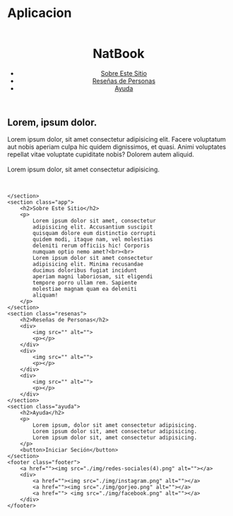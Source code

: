 # Aplicacion

<!DOCTYPE html>
<html>
<html lang="es">

</html>

<head>
    <meta charset="UTF-8">
    <meta http-equiv="X-UA-Compatible" content="IE=edge">
    <meta name="viewport" content="width=device-width, initial-scale=1.0">
    <title>Document</title>
    <title>NatBook</title>
    <link rel="stylesheet" href="css/style.css">
</head>

<body>
    <header class="header">
        <div>
            <a href=""><img src="./img/redes-sociales(4).png" alt=""></a>
            <h1>NatBook</h1>
        </div>
        <nav>
            <ul>
                <li><a href="">Sobre Este Sitio</a></li>
                <li><a href="">Reseñas de Personas</a></li>
                <li><a href="">Ayuda</a></li>
            </ul>
        </nav>
    </header>
    <section class="hero">
        <h2>Lorem, ipsum dolor.</h2>
        <p>
            Lorem ipsum dolor, sit amet consectetur
            adipisicing elit. Facere voluptatum aut
            nobis aperiam culpa hic quidem dignissimos,
            et quasi. Animi voluptates repellat vitae
            voluptate cupiditate nobis? Dolorem autem
            aliquid. <br><br>
            Lorem ipsum dolor, sit amet consectetur adipisicing.
        </p>
    </section>
    <section class="galeria">
        <img src="" alt="">
        <img src="" alt="">
        <img src="" alt="">
        <img src="" alt="">

    </section>
    <section class="app">
        <h2>Sobre Este Sitio</h2>
        <p>
            Lorem ipsum dolor sit amet, consectetur
            adipisicing elit. Accusantium suscipit
            quisquam dolore eum distinctio corrupti
            quidem modi, itaque nam, vel molestias
            deleniti rerum officiis hic! Corporis
            numquam optio nemo amet?<br><br>
            Lorem ipsum dolor sit amet consectetur
            adipisicing elit. Minima recusandae
            ducimus doloribus fugiat incidunt
            aperiam magni laboriosam, sit eligendi
            tempore porro ullam rem. Sapiente
            molestiae magnam quam ea deleniti
            aliquam!
        </p>
    </section>
    <section class="resenas">
        <h2>Reseñas de Personas</h2>
        <div>
            <img src="" alt="">
            <p></p>
        </div>
        <div>
            <img src="" alt="">
            <p></p>
        </div>
        <div>
            <img src="" alt="">
            <p></p>
        </div>
    </section>
    <section class="ayuda">
        <h2>Ayuda</h2>
        <p>
            Lorem ipsum, dolor sit amet consectetur adipisicing.
            Lorem ipsum dolor sit, amet consectetur adipisicing.
            Lorem ipsum dolor sit, amet consectetur adipisicing.
        </p>
        <button>Iniciar Seción</button>
    </section>
    <footer class="footer">
        <a href=""><img src="./img/redes-sociales(4).png" alt=""></a>
        <div>
            <a href=""><img src="./img/instagram.png" alt=""></a>
            <a href=""><img src="./img/gorjeo.png" alt=""></a>
            <a href=""> <img src="./img/facebook.png" alt=""></a>
        </div>
    </footer>
</body>

</html>
